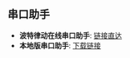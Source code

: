 ## 串口助手

- **波特律动在线串口助手**: [链接直达](https://serial.baud-dance.com/)
- **本地版串口助手**: [下载链接](https://jnjnjnn.cn/xzzx/com.html)